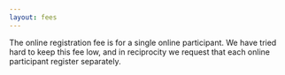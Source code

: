 ```yaml
---
layout: fees
---
```

The online registration fee is for a single online participant. We have tried hard to keep this fee low, and in reciprocity we request that each online participant register separately.
